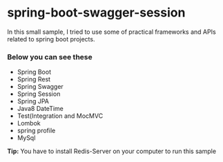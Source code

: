 # spring-boot-swagger-session
In this small sample, I tried to use some of practical frameworks and APIs related to spring boot projects.
### Below you can see these
* Spring Boot
* Spring Rest
* Spring Swagger
* Spring Session
* Spring JPA
* Java8 DateTime
* Test(Integration and MocMVC
* Lombok
* spring profile
* MySql  


**Tip:** You have to install Redis-Server on your computer to run this sample
